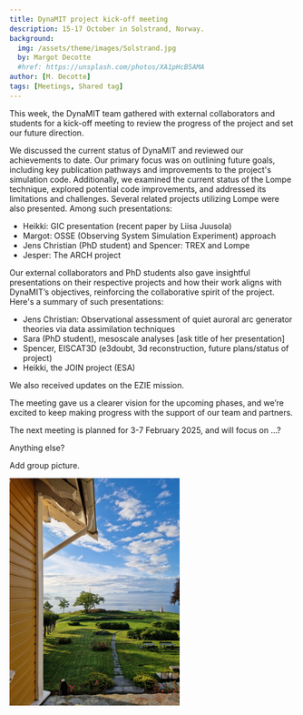 ```yaml
---
title: DynaMIT project kick-off meeting
description: 15-17 October in Solstrand, Norway.
background:
  img: /assets/theme/images/Solstrand.jpg
  by: Margot Decotte
  #href: https://unsplash.com/photos/XA1pHcB5AMA
author: [M. Decotte]
tags: [Meetings, Shared tag]
---
```


This week, the DynaMIT team gathered with external collaborators and students for a kick-off meeting to review the progress of the project and set our future direction.

We discussed the current status of DynaMIT and reviewed our achievements to date. Our primary focus was on outlining future goals, including key publication pathways and improvements to the project's simulation code. Additionally, we examined the current status of the Lompe technique, explored potential code improvements, and addressed its limitations and challenges. Several related projects utilizing Lompe were also presented. Among such presentations:
- Heikki: GIC presentation (recent paper by Liisa Juusola)
- Margot: OSSE (Observing System Simulation Experiment) approach
- Jens Christian (PhD student) and Spencer: TREX and Lompe
- Jesper: The ARCH project

Our external collaborators and PhD students also gave insightful presentations on their respective projects and how their work aligns with DynaMIT’s objectives, reinforcing the collaborative spirit of the project. Here's a summary of such presentations: 
- Jens Christian: Observational assessment of quiet auroral arc generator theories via data assimilation techniques 
- Sara (PhD student), mesoscale analyses [ask title of her presentation] 
- Spencer, EISCAT3D (e3doubt, 3d reconstruction, future plans/status of project)
- Heikki, the JOIN project (ESA)

We also received updates on the EZIE mission. 

The meeting gave us a clearer vision for the upcoming phases, and we’re excited to keep making progress with the support of our team and partners.

The next meeting is planned for 3-7 February 2025, and will focus on ...?

Anything else?

Add group picture. 

<!-- ![Alt Text](/assets/theme/images/Solstrand.jpg) -->
<!-- ![Alt Text](/assets/theme/images/Solstrand.jpg){ width=300px height=200px } -->
<img src="/assets/theme/images/Solstrand.jpg" alt="Alt Text" width="300">
